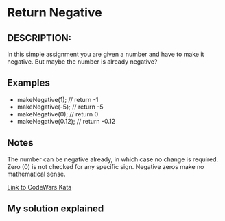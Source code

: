 # Return Negative

## DESCRIPTION:
In this simple assignment you are given a number and have to make it negative. But maybe the number is already negative?

## Examples
- makeNegative(1);    // return -1
- makeNegative(-5);   // return -5
- makeNegative(0);    // return 0
- makeNegative(0.12); // return -0.12

## Notes
The number can be negative already, in which case no change is required.
Zero (0) is not checked for any specific sign. Negative zeros make no mathematical sense.

[Link to CodeWars Kata](https://www.codewars.com/kata/55685cd7ad70877c23000102/train/javascript)

## My solution explained